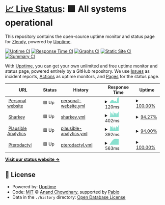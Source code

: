 # [📈 Live Status](https://status.zlendy.com): <!--live status--> **🟩 All systems operational**

This repository contains the open-source uptime monitor and status page for [Zlendy](https://zlendy.com), powered by [Upptime](https://github.com/upptime/upptime).

[![Uptime CI](https://github.com/Zlendy/upptime/workflows/Uptime%20CI/badge.svg)](https://github.com/Zlendy/upptime/actions?query=workflow%3A%22Uptime+CI%22)
[![Response Time CI](https://github.com/Zlendy/upptime/workflows/Response%20Time%20CI/badge.svg)](https://github.com/Zlendy/upptime/actions?query=workflow%3A%22Response+Time+CI%22)
[![Graphs CI](https://github.com/Zlendy/upptime/workflows/Graphs%20CI/badge.svg)](https://github.com/Zlendy/upptime/actions?query=workflow%3A%22Graphs+CI%22)
[![Static Site CI](https://github.com/Zlendy/upptime/workflows/Static%20Site%20CI/badge.svg)](https://github.com/Zlendy/upptime/actions?query=workflow%3A%22Static+Site+CI%22)
[![Summary CI](https://github.com/Zlendy/upptime/workflows/Summary%20CI/badge.svg)](https://github.com/Zlendy/upptime/actions?query=workflow%3A%22Summary+CI%22)

With [Upptime](https://upptime.js.org), you can get your own unlimited and free uptime monitor and status page, powered entirely by a GitHub repository. We use [Issues](https://github.com/Zlendy/upptime/issues) as incident reports, [Actions](https://github.com/Zlendy/upptime/actions) as uptime monitors, and [Pages](https://status.zlendy.com) for the status page.

<!--start: status pages-->
<!-- This summary is generated by Upptime (https://github.com/upptime/upptime) -->
<!-- Do not edit this manually, your changes will be overwritten -->
<!-- prettier-ignore -->
| URL | Status | History | Response Time | Uptime |
| --- | ------ | ------- | ------------- | ------ |
| <img alt="" src="https://icons.duckduckgo.com/ip3/zlendy.com.ico" height="13"> [Personal website](https://zlendy.com) | 🟩 Up | [personal-website.yml](https://github.com/Zlendy/status.zlendy.com/commits/HEAD/history/personal-website.yml) | <details><summary><img alt="Response time graph" src="./graphs/personal-website/response-time-week.png" height="20"> 120ms</summary><br><a href="https://status.zlendy.com/history/personal-website"><img alt="Response time 141" src="https://img.shields.io/endpoint?url=https%3A%2F%2Fraw.githubusercontent.com%2FZlendy%2Fstatus.zlendy.com%2FHEAD%2Fapi%2Fpersonal-website%2Fresponse-time.json"></a><br><a href="https://status.zlendy.com/history/personal-website"><img alt="24-hour response time 45" src="https://img.shields.io/endpoint?url=https%3A%2F%2Fraw.githubusercontent.com%2FZlendy%2Fstatus.zlendy.com%2FHEAD%2Fapi%2Fpersonal-website%2Fresponse-time-day.json"></a><br><a href="https://status.zlendy.com/history/personal-website"><img alt="7-day response time 120" src="https://img.shields.io/endpoint?url=https%3A%2F%2Fraw.githubusercontent.com%2FZlendy%2Fstatus.zlendy.com%2FHEAD%2Fapi%2Fpersonal-website%2Fresponse-time-week.json"></a><br><a href="https://status.zlendy.com/history/personal-website"><img alt="30-day response time 147" src="https://img.shields.io/endpoint?url=https%3A%2F%2Fraw.githubusercontent.com%2FZlendy%2Fstatus.zlendy.com%2FHEAD%2Fapi%2Fpersonal-website%2Fresponse-time-month.json"></a><br><a href="https://status.zlendy.com/history/personal-website"><img alt="1-year response time 141" src="https://img.shields.io/endpoint?url=https%3A%2F%2Fraw.githubusercontent.com%2FZlendy%2Fstatus.zlendy.com%2FHEAD%2Fapi%2Fpersonal-website%2Fresponse-time-year.json"></a></details> | <details><summary><a href="https://status.zlendy.com/history/personal-website">100.00%</a></summary><a href="https://status.zlendy.com/history/personal-website"><img alt="All-time uptime 100.00%" src="https://img.shields.io/endpoint?url=https%3A%2F%2Fraw.githubusercontent.com%2FZlendy%2Fstatus.zlendy.com%2FHEAD%2Fapi%2Fpersonal-website%2Fuptime.json"></a><br><a href="https://status.zlendy.com/history/personal-website"><img alt="24-hour uptime 100.00%" src="https://img.shields.io/endpoint?url=https%3A%2F%2Fraw.githubusercontent.com%2FZlendy%2Fstatus.zlendy.com%2FHEAD%2Fapi%2Fpersonal-website%2Fuptime-day.json"></a><br><a href="https://status.zlendy.com/history/personal-website"><img alt="7-day uptime 100.00%" src="https://img.shields.io/endpoint?url=https%3A%2F%2Fraw.githubusercontent.com%2FZlendy%2Fstatus.zlendy.com%2FHEAD%2Fapi%2Fpersonal-website%2Fuptime-week.json"></a><br><a href="https://status.zlendy.com/history/personal-website"><img alt="30-day uptime 100.00%" src="https://img.shields.io/endpoint?url=https%3A%2F%2Fraw.githubusercontent.com%2FZlendy%2Fstatus.zlendy.com%2FHEAD%2Fapi%2Fpersonal-website%2Fuptime-month.json"></a><br><a href="https://status.zlendy.com/history/personal-website"><img alt="1-year uptime 100.00%" src="https://img.shields.io/endpoint?url=https%3A%2F%2Fraw.githubusercontent.com%2FZlendy%2Fstatus.zlendy.com%2FHEAD%2Fapi%2Fpersonal-website%2Fuptime-year.json"></a></details>
| <img alt="" src="https://icons.duckduckgo.com/ip3/social.zlendy.com.ico" height="13"> [Sharkey](https://social.zlendy.com) | 🟩 Up | [sharkey.yml](https://github.com/Zlendy/status.zlendy.com/commits/HEAD/history/sharkey.yml) | <details><summary><img alt="Response time graph" src="./graphs/sharkey/response-time-week.png" height="20"> 402ms</summary><br><a href="https://status.zlendy.com/history/sharkey"><img alt="Response time 543" src="https://img.shields.io/endpoint?url=https%3A%2F%2Fraw.githubusercontent.com%2FZlendy%2Fstatus.zlendy.com%2FHEAD%2Fapi%2Fsharkey%2Fresponse-time.json"></a><br><a href="https://status.zlendy.com/history/sharkey"><img alt="24-hour response time 329" src="https://img.shields.io/endpoint?url=https%3A%2F%2Fraw.githubusercontent.com%2FZlendy%2Fstatus.zlendy.com%2FHEAD%2Fapi%2Fsharkey%2Fresponse-time-day.json"></a><br><a href="https://status.zlendy.com/history/sharkey"><img alt="7-day response time 402" src="https://img.shields.io/endpoint?url=https%3A%2F%2Fraw.githubusercontent.com%2FZlendy%2Fstatus.zlendy.com%2FHEAD%2Fapi%2Fsharkey%2Fresponse-time-week.json"></a><br><a href="https://status.zlendy.com/history/sharkey"><img alt="30-day response time 482" src="https://img.shields.io/endpoint?url=https%3A%2F%2Fraw.githubusercontent.com%2FZlendy%2Fstatus.zlendy.com%2FHEAD%2Fapi%2Fsharkey%2Fresponse-time-month.json"></a><br><a href="https://status.zlendy.com/history/sharkey"><img alt="1-year response time 543" src="https://img.shields.io/endpoint?url=https%3A%2F%2Fraw.githubusercontent.com%2FZlendy%2Fstatus.zlendy.com%2FHEAD%2Fapi%2Fsharkey%2Fresponse-time-year.json"></a></details> | <details><summary><a href="https://status.zlendy.com/history/sharkey">94.27%</a></summary><a href="https://status.zlendy.com/history/sharkey"><img alt="All-time uptime 98.63%" src="https://img.shields.io/endpoint?url=https%3A%2F%2Fraw.githubusercontent.com%2FZlendy%2Fstatus.zlendy.com%2FHEAD%2Fapi%2Fsharkey%2Fuptime.json"></a><br><a href="https://status.zlendy.com/history/sharkey"><img alt="24-hour uptime 100.00%" src="https://img.shields.io/endpoint?url=https%3A%2F%2Fraw.githubusercontent.com%2FZlendy%2Fstatus.zlendy.com%2FHEAD%2Fapi%2Fsharkey%2Fuptime-day.json"></a><br><a href="https://status.zlendy.com/history/sharkey"><img alt="7-day uptime 94.27%" src="https://img.shields.io/endpoint?url=https%3A%2F%2Fraw.githubusercontent.com%2FZlendy%2Fstatus.zlendy.com%2FHEAD%2Fapi%2Fsharkey%2Fuptime-week.json"></a><br><a href="https://status.zlendy.com/history/sharkey"><img alt="30-day uptime 97.06%" src="https://img.shields.io/endpoint?url=https%3A%2F%2Fraw.githubusercontent.com%2FZlendy%2Fstatus.zlendy.com%2FHEAD%2Fapi%2Fsharkey%2Fuptime-month.json"></a><br><a href="https://status.zlendy.com/history/sharkey"><img alt="1-year uptime 98.63%" src="https://img.shields.io/endpoint?url=https%3A%2F%2Fraw.githubusercontent.com%2FZlendy%2Fstatus.zlendy.com%2FHEAD%2Fapi%2Fsharkey%2Fuptime-year.json"></a></details>
| <img alt="" src="https://icons.duckduckgo.com/ip3/pce.zlendy.com.ico" height="13"> [Plausible Analytics](https://pce.zlendy.com) | 🟩 Up | [plausible-analytics.yml](https://github.com/Zlendy/status.zlendy.com/commits/HEAD/history/plausible-analytics.yml) | <details><summary><img alt="Response time graph" src="./graphs/plausible-analytics/response-time-week.png" height="20"> 392ms</summary><br><a href="https://status.zlendy.com/history/plausible-analytics"><img alt="Response time 452" src="https://img.shields.io/endpoint?url=https%3A%2F%2Fraw.githubusercontent.com%2FZlendy%2Fstatus.zlendy.com%2FHEAD%2Fapi%2Fplausible-analytics%2Fresponse-time.json"></a><br><a href="https://status.zlendy.com/history/plausible-analytics"><img alt="24-hour response time 327" src="https://img.shields.io/endpoint?url=https%3A%2F%2Fraw.githubusercontent.com%2FZlendy%2Fstatus.zlendy.com%2FHEAD%2Fapi%2Fplausible-analytics%2Fresponse-time-day.json"></a><br><a href="https://status.zlendy.com/history/plausible-analytics"><img alt="7-day response time 392" src="https://img.shields.io/endpoint?url=https%3A%2F%2Fraw.githubusercontent.com%2FZlendy%2Fstatus.zlendy.com%2FHEAD%2Fapi%2Fplausible-analytics%2Fresponse-time-week.json"></a><br><a href="https://status.zlendy.com/history/plausible-analytics"><img alt="30-day response time 435" src="https://img.shields.io/endpoint?url=https%3A%2F%2Fraw.githubusercontent.com%2FZlendy%2Fstatus.zlendy.com%2FHEAD%2Fapi%2Fplausible-analytics%2Fresponse-time-month.json"></a><br><a href="https://status.zlendy.com/history/plausible-analytics"><img alt="1-year response time 452" src="https://img.shields.io/endpoint?url=https%3A%2F%2Fraw.githubusercontent.com%2FZlendy%2Fstatus.zlendy.com%2FHEAD%2Fapi%2Fplausible-analytics%2Fresponse-time-year.json"></a></details> | <details><summary><a href="https://status.zlendy.com/history/plausible-analytics">94.00%</a></summary><a href="https://status.zlendy.com/history/plausible-analytics"><img alt="All-time uptime 99.00%" src="https://img.shields.io/endpoint?url=https%3A%2F%2Fraw.githubusercontent.com%2FZlendy%2Fstatus.zlendy.com%2FHEAD%2Fapi%2Fplausible-analytics%2Fuptime.json"></a><br><a href="https://status.zlendy.com/history/plausible-analytics"><img alt="24-hour uptime 100.00%" src="https://img.shields.io/endpoint?url=https%3A%2F%2Fraw.githubusercontent.com%2FZlendy%2Fstatus.zlendy.com%2FHEAD%2Fapi%2Fplausible-analytics%2Fuptime-day.json"></a><br><a href="https://status.zlendy.com/history/plausible-analytics"><img alt="7-day uptime 94.00%" src="https://img.shields.io/endpoint?url=https%3A%2F%2Fraw.githubusercontent.com%2FZlendy%2Fstatus.zlendy.com%2FHEAD%2Fapi%2Fplausible-analytics%2Fuptime-week.json"></a><br><a href="https://status.zlendy.com/history/plausible-analytics"><img alt="30-day uptime 98.17%" src="https://img.shields.io/endpoint?url=https%3A%2F%2Fraw.githubusercontent.com%2FZlendy%2Fstatus.zlendy.com%2FHEAD%2Fapi%2Fplausible-analytics%2Fuptime-month.json"></a><br><a href="https://status.zlendy.com/history/plausible-analytics"><img alt="1-year uptime 99.00%" src="https://img.shields.io/endpoint?url=https%3A%2F%2Fraw.githubusercontent.com%2FZlendy%2Fstatus.zlendy.com%2FHEAD%2Fapi%2Fplausible-analytics%2Fuptime-year.json"></a></details>
| <img alt="" src="https://icons.duckduckgo.com/ip3/panel.zlendy.com.ico" height="13"> [Pterodactyl](https://panel.zlendy.com) | 🟩 Up | [pterodactyl.yml](https://github.com/Zlendy/status.zlendy.com/commits/HEAD/history/pterodactyl.yml) | <details><summary><img alt="Response time graph" src="./graphs/pterodactyl/response-time-week.png" height="20"> 563ms</summary><br><a href="https://status.zlendy.com/history/pterodactyl"><img alt="Response time 563" src="https://img.shields.io/endpoint?url=https%3A%2F%2Fraw.githubusercontent.com%2FZlendy%2Fstatus.zlendy.com%2FHEAD%2Fapi%2Fpterodactyl%2Fresponse-time.json"></a><br><a href="https://status.zlendy.com/history/pterodactyl"><img alt="24-hour response time 406" src="https://img.shields.io/endpoint?url=https%3A%2F%2Fraw.githubusercontent.com%2FZlendy%2Fstatus.zlendy.com%2FHEAD%2Fapi%2Fpterodactyl%2Fresponse-time-day.json"></a><br><a href="https://status.zlendy.com/history/pterodactyl"><img alt="7-day response time 563" src="https://img.shields.io/endpoint?url=https%3A%2F%2Fraw.githubusercontent.com%2FZlendy%2Fstatus.zlendy.com%2FHEAD%2Fapi%2Fpterodactyl%2Fresponse-time-week.json"></a><br><a href="https://status.zlendy.com/history/pterodactyl"><img alt="30-day response time 563" src="https://img.shields.io/endpoint?url=https%3A%2F%2Fraw.githubusercontent.com%2FZlendy%2Fstatus.zlendy.com%2FHEAD%2Fapi%2Fpterodactyl%2Fresponse-time-month.json"></a><br><a href="https://status.zlendy.com/history/pterodactyl"><img alt="1-year response time 563" src="https://img.shields.io/endpoint?url=https%3A%2F%2Fraw.githubusercontent.com%2FZlendy%2Fstatus.zlendy.com%2FHEAD%2Fapi%2Fpterodactyl%2Fresponse-time-year.json"></a></details> | <details><summary><a href="https://status.zlendy.com/history/pterodactyl">100.00%</a></summary><a href="https://status.zlendy.com/history/pterodactyl"><img alt="All-time uptime 100.00%" src="https://img.shields.io/endpoint?url=https%3A%2F%2Fraw.githubusercontent.com%2FZlendy%2Fstatus.zlendy.com%2FHEAD%2Fapi%2Fpterodactyl%2Fuptime.json"></a><br><a href="https://status.zlendy.com/history/pterodactyl"><img alt="24-hour uptime 100.00%" src="https://img.shields.io/endpoint?url=https%3A%2F%2Fraw.githubusercontent.com%2FZlendy%2Fstatus.zlendy.com%2FHEAD%2Fapi%2Fpterodactyl%2Fuptime-day.json"></a><br><a href="https://status.zlendy.com/history/pterodactyl"><img alt="7-day uptime 100.00%" src="https://img.shields.io/endpoint?url=https%3A%2F%2Fraw.githubusercontent.com%2FZlendy%2Fstatus.zlendy.com%2FHEAD%2Fapi%2Fpterodactyl%2Fuptime-week.json"></a><br><a href="https://status.zlendy.com/history/pterodactyl"><img alt="30-day uptime 100.00%" src="https://img.shields.io/endpoint?url=https%3A%2F%2Fraw.githubusercontent.com%2FZlendy%2Fstatus.zlendy.com%2FHEAD%2Fapi%2Fpterodactyl%2Fuptime-month.json"></a><br><a href="https://status.zlendy.com/history/pterodactyl"><img alt="1-year uptime 100.00%" src="https://img.shields.io/endpoint?url=https%3A%2F%2Fraw.githubusercontent.com%2FZlendy%2Fstatus.zlendy.com%2FHEAD%2Fapi%2Fpterodactyl%2Fuptime-year.json"></a></details>

<!--end: status pages-->

[**Visit our status website →**](https://status.zlendy.com)

## 📄 License

- Powered by: [Upptime](https://github.com/upptime/upptime)
- Code: [MIT](./LICENSE) © [Anand Chowdhary](https://anandchowdhary.com), supported by [Pabio](https://pabio.com)
- Data in the `./history` directory: [Open Database License](https://opendatacommons.org/licenses/odbl/1-0/)

